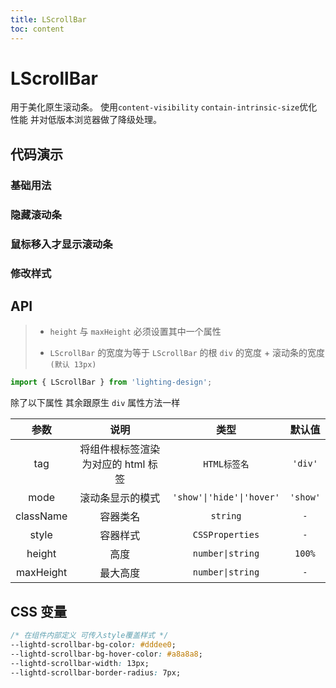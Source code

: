 ```yaml
---
title: LScrollBar
toc: content
---
```


# LScrollBar

用于美化原生滚动条。
使用`content-visibility` `contain-intrinsic-size`优化性能 并对低版本浏览器做了降级处理。

## 代码演示

### 基础用法

<code src="./demos/Demo1.tsx" ></code>

### 隐藏滚动条

<code src="./demos/Demo2.tsx" ></code>

### 鼠标移入才显示滚动条

<code src="./demos/Demo3.tsx" ></code>

### 修改样式

<code src="./demos/Demo4.tsx" ></code>

## API

> - `height` 与 `maxHeight` 必须设置其中一个属性
>
> - `LScrollBar` 的宽度为等于 `LScrollBar` 的根 `div` 的宽度 + 滚动条的宽度 `(默认 13px)`

```ts
import { LScrollBar } from 'lighting-design';
```

除了以下属性 其余跟原生 `div` 属性方法一样

|   参数    |                说明                |           类型            |  默认值  |
| :-------: | :--------------------------------: | :-----------------------: | :------: |
|    tag    | 将组件根标签渲染为对应的 html 标签 |       `HTML标签名`        | `'div'`  |
|   mode    |          滚动条显示的模式          | `'show'\|'hide'\|'hover'` | `'show'` |
| className |              容器类名              |         `string`          |   `-`    |
|   style   |              容器样式              |      `CSSProperties`      |   `-`    |
|  height   |                高度                |     `number\|string`      |  `100%`  |
| maxHeight |              最大高度              |     `number\|string`      |   `-`    |

## CSS 变量

```css
/* 在组件内部定义 可传入style覆盖样式 */
--lightd-scrollbar-bg-color: #dddee0;
--lightd-scrollbar-bg-hover-color: #a8a8a8;
--lightd-scrollbar-width: 13px;
--lightd-scrollbar-border-radius: 7px;
```
